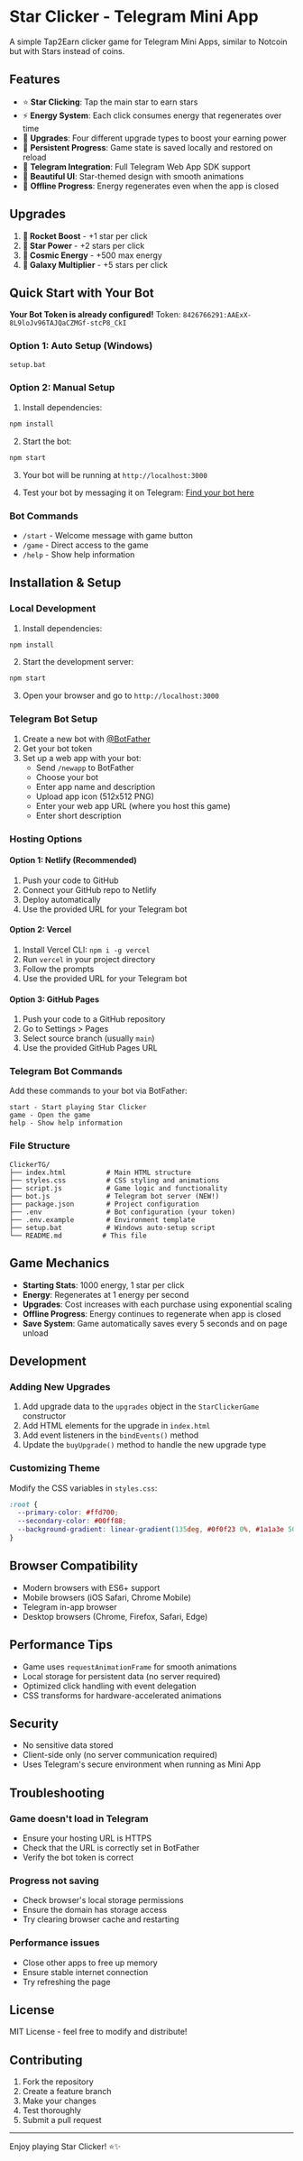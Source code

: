 # Star Clicker - Telegram Mini App

A simple Tap2Earn clicker game for Telegram Mini Apps, similar to Notcoin but with Stars instead of coins.

## Features

- ⭐ **Star Clicking**: Tap the main star to earn stars
- ⚡ **Energy System**: Each click consumes energy that regenerates over time
- 🚀 **Upgrades**: Four different upgrade types to boost your earning power
- 💾 **Persistent Progress**: Game state is saved locally and restored on reload
- 📱 **Telegram Integration**: Full Telegram Web App SDK support
- 🎨 **Beautiful UI**: Star-themed design with smooth animations
- 🔄 **Offline Progress**: Energy regenerates even when the app is closed

## Upgrades

1. **🚀 Rocket Boost** - +1 star per click
2. **🌟 Star Power** - +2 stars per click  
3. **💫 Cosmic Energy** - +500 max energy
4. **🌌 Galaxy Multiplier** - +5 stars per click

## Quick Start with Your Bot

**Your Bot Token is already configured!** 
Token: `8426766291:AAExX-8L9loJv96TAJQaCZMGf-stcP8_CkI`

### Option 1: Auto Setup (Windows)
```bash
setup.bat
```

### Option 2: Manual Setup
1. Install dependencies:
```bash
npm install
```

2. Start the bot:
```bash
npm start
```

3. Your bot will be running at `http://localhost:3000`

4. Test your bot by messaging it on Telegram: [Find your bot here](https://t.me/YourBotUsername)

### Bot Commands
- `/start` - Welcome message with game button
- `/game` - Direct access to the game
- `/help` - Show help information

## Installation & Setup

### Local Development

1. Install dependencies:
```bash
npm install
```

2. Start the development server:
```bash
npm start
```

3. Open your browser and go to `http://localhost:3000`

### Telegram Bot Setup

1. Create a new bot with [@BotFather](https://t.me/BotFather)
2. Get your bot token
3. Set up a web app with your bot:
   - Send `/newapp` to BotFather
   - Choose your bot
   - Enter app name and description
   - Upload app icon (512x512 PNG)
   - Enter your web app URL (where you host this game)
   - Enter short description

### Hosting Options

#### Option 1: Netlify (Recommended)
1. Push your code to GitHub
2. Connect your GitHub repo to Netlify
3. Deploy automatically
4. Use the provided URL for your Telegram bot

#### Option 2: Vercel
1. Install Vercel CLI: `npm i -g vercel`
2. Run `vercel` in your project directory
3. Follow the prompts
4. Use the provided URL for your Telegram bot

#### Option 3: GitHub Pages
1. Push your code to a GitHub repository
2. Go to Settings > Pages
3. Select source branch (usually `main`)
4. Use the provided GitHub Pages URL

### Telegram Bot Commands

Add these commands to your bot via BotFather:

```
start - Start playing Star Clicker
game - Open the game
help - Show help information
```

### File Structure

```
ClickerTG/
├── index.html          # Main HTML structure
├── styles.css          # CSS styling and animations
├── script.js           # Game logic and functionality
├── bot.js              # Telegram bot server (NEW!)
├── package.json        # Project configuration
├── .env                # Bot configuration (your token)
├── .env.example        # Environment template
├── setup.bat           # Windows auto-setup script
└── README.md          # This file
```

## Game Mechanics

- **Starting Stats**: 1000 energy, 1 star per click
- **Energy**: Regenerates at 1 energy per second
- **Upgrades**: Cost increases with each purchase using exponential scaling
- **Offline Progress**: Energy continues to regenerate when app is closed
- **Save System**: Game automatically saves every 5 seconds and on page unload

## Development

### Adding New Upgrades

1. Add upgrade data to the `upgrades` object in the `StarClickerGame` constructor
2. Add HTML elements for the upgrade in `index.html`
3. Add event listeners in the `bindEvents()` method
4. Update the `buyUpgrade()` method to handle the new upgrade type

### Customizing Theme

Modify the CSS variables in `styles.css`:

```css
:root {
  --primary-color: #ffd700;
  --secondary-color: #00ff88;
  --background-gradient: linear-gradient(135deg, #0f0f23 0%, #1a1a3e 50%, #2d2d5f 100%);
}
```

## Browser Compatibility

- Modern browsers with ES6+ support
- Mobile browsers (iOS Safari, Chrome Mobile)
- Telegram in-app browser
- Desktop browsers (Chrome, Firefox, Safari, Edge)

## Performance Tips

- Game uses `requestAnimationFrame` for smooth animations
- Local storage for persistent data (no server required)
- Optimized click handling with event delegation
- CSS transforms for hardware-accelerated animations

## Security

- No sensitive data stored
- Client-side only (no server communication required)
- Uses Telegram's secure environment when running as Mini App

## Troubleshooting

### Game doesn't load in Telegram
- Ensure your hosting URL is HTTPS
- Check that the URL is correctly set in BotFather
- Verify the bot token is correct

### Progress not saving
- Check browser's local storage permissions
- Ensure the domain has storage access
- Try clearing browser cache and restarting

### Performance issues
- Close other apps to free up memory
- Ensure stable internet connection
- Try refreshing the page

## License

MIT License - feel free to modify and distribute!

## Contributing

1. Fork the repository
2. Create a feature branch
3. Make your changes
4. Test thoroughly
5. Submit a pull request

---

Enjoy playing Star Clicker! ⭐✨